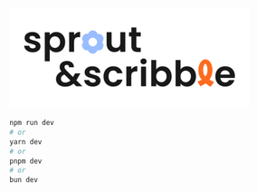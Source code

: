 ![Sprout & Scribble](https://raw.githubusercontent.com/gokulprathin8/next-commerce/main/logo_github.svg)


```bash
npm run dev
# or
yarn dev
# or
pnpm dev
# or
bun dev
```
